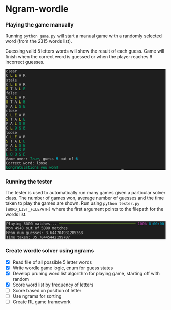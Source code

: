 # Ngram-wordle

### Playing the game manually   

Running ```python game.py``` will start a manual game with a randomly selected word (from the 2315 words list).

Guessing valid 5 letters words will show the result of each guess.
Game will finish when the correct word is guessed or when the player reaches 6 incorrect guesses.  

![](images/play.png)

### Running the tester

The tester is used to automatically run many games given a particular solver class. The number of games won, average number of guesses and the time taken to play the games are shown. Run using ```python tester.py [WORD_LIST_FILEPATH]``` where the first argument points to the filepath for the words list.    

![](images/tester.png)

### Create wordle solver using ngrams
- [x] Read file of all possible 5 letter words
- [x] Write wordle game logic, enum for guess states
- [x] Develop pruning word list algorithm for playing game, starting off with random
- [x] Score word list by frequency of letters
- [ ] Score based on position of letter
- [ ] Use ngrams for sorting 
- [ ] Create RL game framework

